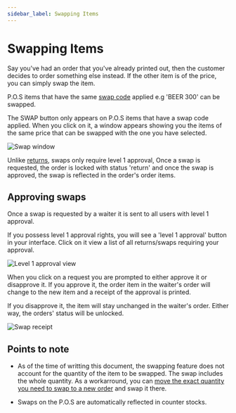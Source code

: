 ```yaml
---
sidebar_label: Swapping Items
---
```


# Swapping Items

Say you've had an order that you've already printed out, then the customer decides to order something else instead. If the other item is of the price, you can simply swap the item.

P.O.S items that have the same [swap code](../../pos-and-reports/pos-items.md#points-to-note) applied e.g 'BEER 300' can be swapped.

The SWAP button only appears on P.O.S items that have a swap code applied. When you click on it, a window appears showing you the items of the same price that can be swapped with the one you have selected.

![Swap window](/img/swap_window.PNG)

Unlike [returns](../returns.md), swaps only require level 1 approval, Once a swap is requested, the order is locked with status 'return' and once the swap is approved, the swap is reflected in the order's order items.

## Approving swaps

Once a swap is requested by a waiter it is sent to all users with level 1 approval.

If you possess level 1 approval rights, you will see a 'level 1 approval' button in your interface. Click on it view a list of all returns/swaps requiring your approval.

![Level 1 approval view](/img/requested_swaps.PNG)

When you click on a request you are prompted to either approve it or disapprove it. If you approve it, the order item in the waiter's order will change to the new item and a receipt of the approval is printed.

If you disapprove it, the item will stay unchanged in the waiter's order. Either way, the orders' status will be unlocked.

![Swap receipt](/img/swap_receipt.PNG)

## Points to note

- As of the time of writting this document, the swapping feature does not account for the quantity of the item to be swapped. The swap includes the whole quantity. As a workarround, you can [move the exact quantity you need to swap to a new order](./splitting_bills.md) and swap it there.

- Swaps on the P.O.S are automatically reflected in counter stocks.